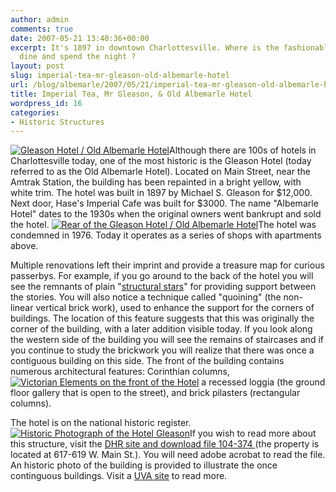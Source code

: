 ```yaml
---
author: admin
comments: true
date: 2007-05-21 13:40:36+00:00
excerpt: It's 1897 in downtown Charlottesville. Where is the fashionable place to
  dine and spend the night ?
layout: post
slug: imperial-tea-mr-gleason-old-albemarle-hotel
url: /blog/albemarle/2007/05/21/imperial-tea-mr-gleason-old-albemarle-hotel/
title: Imperial Tea, Mr Gleason, & Old Albemarle Hotel
wordpress_id: 16
categories:
- Historic Structures
---
```


[![Gleason Hotel / Old Albemarle Hotel](http://www.locohistory.org/blog/wp-content/uploads/2007/05/gleason1.jpg)](http://www.locohistory.org/blog/?attachment_id=123)Although there are 100s of hotels in Charlottesville today, one of the most historic is the Gleason Hotel (today referred to as the Old Albemarle Hotel). Located on Main Street, near the Amtrak Station, the building has been repainted in a bright yellow, with white trim. The hotel was built in 1897 by Michael S. Gleason for $12,000. Next door, Hase's Imperial Cafe was built for $3000. The name "Albemarle Hotel" dates to the 1930s when the original owners went bankrupt and sold the hotel. [![Rear of the Gleason Hotel / Old Albemarle Hotel](http://www.locohistory.org/blog/wp-content/uploads/2007/05/gleason2.jpg)](http://www.locohistory.org/blog//?attachment_id=124)The hotel was condemned in 1976. Today it operates as a series of shops with apartments above.

Multiple renovations left their imprint and provide a treasure map for curious passerbys. For example, if you go around to the back of the hotel you will see the remnants of plain "[structural stars](http://www.locohistory.org/blog/2007/02/18/structural-stars/)" for providing support between the stories. You will also notice a technique called "quoining" (the non-linear vertical brick work), used to enhance the support for the corners of buildings. The location of this feature suggests that this was originally the corner of the building, with a later addition visible today. If you look along the western side of the building you will see the remains of staircases and if you continue to study the brickwork you will realize that there was once a contiguous building on this side. The front of the building contains numerous architectural features: Corinthian columns,[![Victorian Elements on the front of the Hotel](http://www.locohistory.org/blog/wp-content/uploads/2007/05/gleason3.jpg)](http://www.locohistory.org/blog//?attachment_id=125) a recessed loggia (the ground floor gallery that is open to the street), and brick pilasters (rectangular columns).

The hotel is on the national historic register. [![Historic Photograph of the Hotel Gleason](http://www.locohistory.org/blog/wp-content/uploads/2007/05/gleason5.jpg)](http://www.locohistory.org/blog/?attachment_id=127)If you wish to read more about this structure, visit the [DHR site and download  file 104-374 ](http://www.dhr.virginia.gov/registers/Cities/Charlottesville/HotelGleasonCharlottesvilleMRA_HD_textlist.htm)(the property is located at 617-619 W. Main St.). You will need adobe acrobat to read the file. An historic photo of the building is provided to illustrate the once continguous buildings. Visit a [UVA site](http://cti.itc.virginia.edu/~aas405b/gleason.html) to read more.
